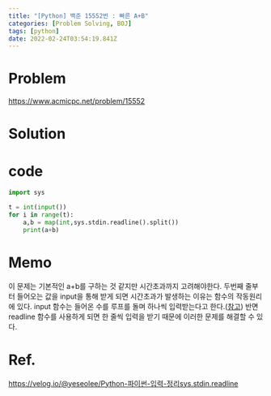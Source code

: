 ```yaml
---
title: "[Python] 백준 15552번 : 빠른 A+B"
categories: [Problem Solving, BOJ]
tags: [python]
date: 2022-02-24T03:54:19.841Z
---
```

# Problem
<https://www.acmicpc.net/problem/15552>

# Solution
# code
```py
import sys

t = int(input())
for i in range(t):
    a,b = map(int,sys.stdin.readline().split())
    print(a+b)
```

# Memo
이 문제는 기본적인 a+b를 구하는 것 같지만 시간초과까지 고려해야한다. 두번째 줄부터 들어오는 값을 input을 통해 받게 되면 시간초과가 발생하는 이유는 함수의 작동원리에 있다.
input 함수는 들어온 수를 루프를 돌며 하나씩 입력받는다고 한다.([참고](https://www.acmicpc.net/board/view/42763))
반면 readline 함수를 사용하게 되면 한 줄씩 입력을 받기 때문에 이러한 문제를 해결할 수 있다.

# Ref.
<https://velog.io/@yeseolee/Python-파이썬-입력-정리sys.stdin.readline>